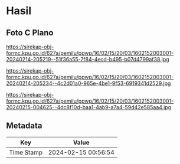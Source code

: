 # Hasil

## Foto C Plano

https://sirekap-obj-formc.kpu.go.id/627a/pemilu/ppwp/16/02/15/20/03/1602152003001-20240214-205219--51f36a55-7f84-4ecd-b495-b07d4799af38.jpg

https://sirekap-obj-formc.kpu.go.id/627a/pemilu/ppwp/16/02/15/20/03/1602152003001-20240214-205234--4c2d01a0-965e-4be1-9f53-6919341d2529.jpg

https://sirekap-obj-formc.kpu.go.id/627a/pemilu/ppwp/16/02/15/20/03/1602152003001-20240215-004625--4dc8f10d-baa1-4ab9-a7a4-59d42e585aa4.jpg


## Metadata

| Key        | Value               |
| ---------- | ------------------- |
| Time Stamp | 2024-02-15 00:56:54 |



